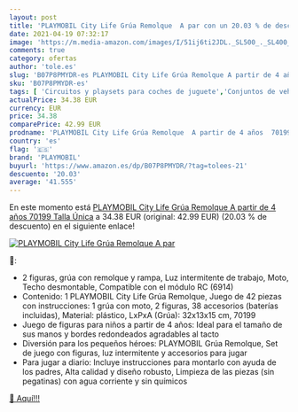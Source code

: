 ```yaml
---
layout: post
title: 'PLAYMOBIL City Life Grúa Remolque  A par con un 20.03 % de descuento'
date: 2021-04-19 07:32:17
image: 'https://m.media-amazon.com/images/I/51ij6ti2JDL._SL500_._SL400_.jpg'
comments: true
category: ofertas
author: 'tole.es'
slug: 'B07P8PMYDR-es PLAYMOBIL City Life Grúa Remolque A partir de 4 años 70199...'
sku: 'B07P8PMYDR-es'
tags: [ 'Circuitos y playsets para coches de juguete','Conjuntos de vehículos de motor para niños','Juguetes','Juguetes y juegos','Muñecos y figuras','Vehículos de juguete para niños','playmobil', ]
actualPrice: 34.38 EUR
currency: EUR
price: 34.38
comparePrice: 42.99 EUR
prodname: 'PLAYMOBIL City Life Grúa Remolque  A partir de 4 años  70199   Talla Única'
country: 'es'
flag: '🇪🇸'
brand: 'PLAYMOBIL'
buyurl: 'https://www.amazon.es/dp/B07P8PMYDR/?tag=tolees-21'
descuento: '20.03'
average: '41.555'
---
```


En este momento está [PLAYMOBIL City Life Grúa Remolque  A partir de 4 años  70199   Talla Única](https://www.amazon.es/dp/B07P8PMYDR/?tag=tolees-21) a 34.38 EUR (original: 42.99 EUR) (20.03 %  de descuento) en el siguiente enlace!

[![PLAYMOBIL City Life Grúa Remolque  A par](https://m.media-amazon.com/images/I/51ij6ti2JDL._SL500_._SL400_.jpg)](https://www.amazon.es/dp/B07P8PMYDR/?tag=tolees-21)

🔎:

- 2 figuras, grúa con remolque y rampa, Luz intermitente de trabajo, Moto, Techo desmontable, Compatible con el módulo RC (6914)
- Contenido: 1 PLAYMOBIL City Life Grúa Remolque, Juego de 42 piezas con instrucciones: 1 grúa con moto, 2 figuras, 38 accesorios (baterías incluidas), Material: plástico, LxPxA (Grúa): 32x13x15 cm, 70199
- Juego de figuras para niños a partir de 4 años: Ideal para el tamaño de sus manos y bordes redondeados agradables al tacto
- Diversión para los pequeños héroes: PLAYMOBIL Grúa Remolque, Set de juego con figuras, luz intermitente y accesorios para jugar
- Para jugar a diario: Incluye instrucciones para montarlo con ayuda de los padres, Alta calidad y diseño robusto, Limpieza de las piezas (sin pegatinas) con agua corriente y sin químicos

[🛒 Aquí!!!](https://www.amazon.es/dp/B07P8PMYDR/?tag=tolees-21)
